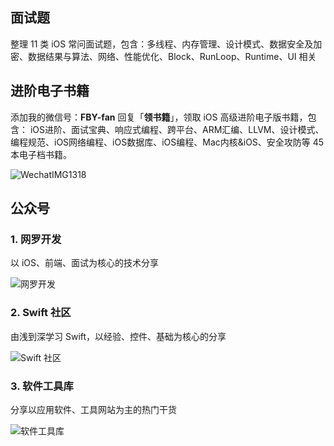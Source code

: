 ## 面试题
整理 11 类 iOS 常问面试题，包含：多线程、内存管理、设计模式、数据安全及加密、数据结果与算法、网络、性能优化、Block、RunLoop、Runtime、UI 相关

## 进阶电子书籍

添加我的微信号：**FBY-fan** 回复「**领书籍**」，领取 iOS 高级进阶电子版书籍，包含：
iOS进阶、面试宝典、响应式编程、跨平台、ARM汇编、LLVM、设计模式、编程规范、iOS网络编程、iOS数据库、iOS编程、Mac内核&iOS、安全攻防等 45 本电子档书籍。

![WechatIMG1318](https://user-images.githubusercontent.com/24238160/116524999-a6509c80-a90a-11eb-8f94-9ba9db3ab0cf.jpeg)

## 公众号

### 1. 网罗开发

以 iOS、前端、面试为核心的技术分享

![网罗开发](https://user-images.githubusercontent.com/24238160/116522704-11e53a80-a908-11eb-9840-1d11c28380b5.jpg)

### 2. Swift 社区

由浅到深学习 Swift，以经验、控件、基础为核心的分享

![Swift 社区](https://user-images.githubusercontent.com/24238160/116523345-b9626d00-a908-11eb-960c-660ced1ebee9.jpg)

### 3. 软件工具库

分享以应用软件、工具网站为主的热门干货

![软件工具库](https://user-images.githubusercontent.com/24238160/116523554-f0d11980-a908-11eb-8ee8-a587555d8ce1.jpg)
